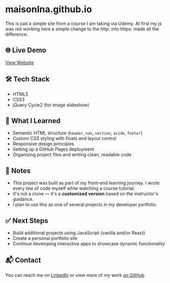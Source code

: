 # maisonIna.github.io
This is just a simple site from a course I am taking via Udemy. 
At first my js was not working here a simple change to the http: into https: made all the difference.

## 🌐 Live Demo
[View Website](https://cmaisonet.github.io/)

## 🛠️ Tech Stack
- HTML5
- CSS3
- jQuery Cycle2 (for image slideshow)

## 🧠 What I Learned
- Semantic HTML structure (`header`, `nav`, `section`, `aside`, `footer`)
- Custom CSS styling with floats and layout control
- Responsive design principles
- Setting up a GitHub Pages deployment
- Organizing project files and writing clean, readable code

## 📌 Notes
- This project was built as part of my front-end learning journey. I wrote every line of code myself while watching a course tutorial. 
- It's not a clone — it's a **customized version** based on the instructor's guidance.
- I plan to use this as one of several projects in my developer portfolio.

## ✅ Next Steps
- Build additional projects using JavaScript (vanilla and/or React)
- Create a personal portfolio site
- Continue developing interactive apps to showcase dynamic functionality

## 📬 Contact
You can reach me on [LinkedIn](http://linkedin.com/in/maisonet-c) or view more of my work [on GitHub](https://github.com/CMaisonet).